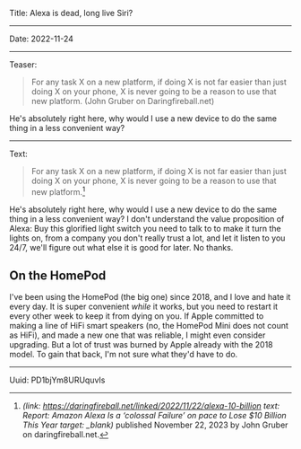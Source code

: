 Title: Alexa is dead, long live Siri?

----

Date: 2022-11-24

----

Teaser:
> For any task X on a new platform, if doing X is not far easier than just doing X on your phone, X is never going to be a reason to use that new platform. (John Gruber on Daringfireball.net)

He's absolutely right here, why would I use a new device to do the same thing in a less convenient way?

----

Text:
> For any task X on a new platform, if doing X is not far easier than just doing X on your phone, X is never going to be a reason to use that new platform.[^dithering]

[^dithering]: <cite>(link: https://daringfireball.net/linked/2022/11/22/alexa-10-billion text: Report: Amazon Alexa Is a ‘colossal Failure’ on pace to Lose $10 Billion This Year target: _blank)</cite> published November 22, 2023 by John Gruber on daringfireball.net.

He's absolutely right here, why would I use a new device to do the same thing in a less convenient way? I don't understand the value proposition of Alexa: Buy this glorified light switch you need to talk to to make it turn the lights on, from a company you don't really trust a lot, and let it listen to you 24/7, we'll figure out what else it is good for later. No thanks.

## On the HomePod
I've been using the HomePod (the big one) since 2018, and I love and hate it every day. It is super convenient *while* it works, but you need to restart it every other week to keep it from dying on you. If Apple committed to making a line of HiFi smart speakers (no, the HomePod Mini does not count as HiFi), and made a new one that was reliable, I might even consider upgrading. But a lot of trust was burned by Apple already with the 2018 model. To gain that back, I'm not sure what they'd have to do.

----

Uuid: PD1bjYm8URUquvIs